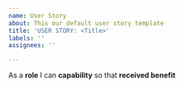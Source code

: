 ```yaml
---
name: User Story
about: This our default user story template
title: 'USER STORY: <Title>'
labels: ''
assignees: ''

---
```


As a **role** I can **capability** so that **received benefit**
